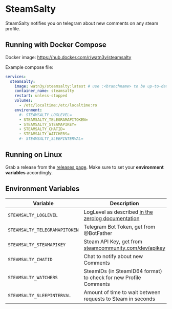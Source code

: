 # SteamSalty

SteamSalty notifies you on telegram about new comments on any steam profile.

## Running with Docker Compose

Docker image: <https://hub.docker.com/r/watn3y/steamsalty>

Example compose file:

```yaml
services:
  steamsalty:
    image: watn3y/steamsalty:latest # use :<branchname> to be up-to-date with any branch 
    container_name: steamsalty
    restart: unless-stopped
    volumes:
      - /etc/localtime:/etc/localtime:ro
    environment:
      #- STEAMSALTY_LOGLEVEL=
      - STEAMSALTY_TELEGRAMAPITOKEN=
      - STEAMSALTY_STEAMAPIKEY=
      - STEAMSALTY_CHATID=
      - STEAMSALTY_WATCHERS=
      #- STEAMSALTY_SLEEPINTERVAL=
```

## Running on Linux

Grab a release from the [releases page](https://github.com/watn3y/steamsalty/releases). Make sure to set your **environment variables** accordingly.

## Environment Variables

| Variable                      | Description                                                                                                                                   | Default            |
| ----------------------------- | ----------------------------------------------------------------------------------------------------------------------------------------------| ------------------ |
| `STEAMSALTY_LOGLEVEL`         | LogLevel as described [in the zerolog documentation](https://pkg.go.dev/github.com/rs/zerolog@v1.34.0#readme-simple-leveled-logging-example)  | 1 (Info)           |
| `STEAMSALTY_TELEGRAMAPITOKEN` | Telegram Bot Token, get from @BotFather                                                                                                       | None, **required** |
| `STEAMSALTY_STEAMAPIKEY`      | Steam API Key, get from [steamcommunity.com/dev/apikey](https://steamcommunity.com/dev/apikey)                                                | None, **required** |
| `STEAMSALTY_CHATID`           | Chat to notify about new Comments                                                                                                             | None, **required** |
| `STEAMSALTY_WATCHERS`         | SteamIDs (in SteamID64 format) to check for new Profile Comments                                                                              | None, **required** |
| `STEAMSALTY_SLEEPINTERVAL`    | Amount of time to wait between requests to Steam in seconds                                                                                   | 60                 |

